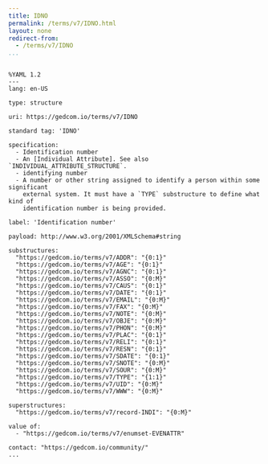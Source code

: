```yaml
---
title: IDNO
permalink: /terms/v7/IDNO.html
layout: none
redirect-from:
  - /terms/v7/IDNO
...
```


```

%YAML 1.2
---
lang: en-US

type: structure

uri: https://gedcom.io/terms/v7/IDNO

standard tag: 'IDNO'

specification:
  - Identification number
  - An [Individual Attribute]. See also `INDIVIDUAL_ATTRIBUTE_STRUCTURE`.
  - identifying number
  - A number or other string assigned to identify a person within some significant
    external system. It must have a `TYPE` substructure to define what kind of
    identification number is being provided.

label: 'Identification number'

payload: http://www.w3.org/2001/XMLSchema#string

substructures:
  "https://gedcom.io/terms/v7/ADDR": "{0:1}"
  "https://gedcom.io/terms/v7/AGE": "{0:1}"
  "https://gedcom.io/terms/v7/AGNC": "{0:1}"
  "https://gedcom.io/terms/v7/ASSO": "{0:M}"
  "https://gedcom.io/terms/v7/CAUS": "{0:1}"
  "https://gedcom.io/terms/v7/DATE": "{0:1}"
  "https://gedcom.io/terms/v7/EMAIL": "{0:M}"
  "https://gedcom.io/terms/v7/FAX": "{0:M}"
  "https://gedcom.io/terms/v7/NOTE": "{0:M}"
  "https://gedcom.io/terms/v7/OBJE": "{0:M}"
  "https://gedcom.io/terms/v7/PHON": "{0:M}"
  "https://gedcom.io/terms/v7/PLAC": "{0:1}"
  "https://gedcom.io/terms/v7/RELI": "{0:1}"
  "https://gedcom.io/terms/v7/RESN": "{0:1}"
  "https://gedcom.io/terms/v7/SDATE": "{0:1}"
  "https://gedcom.io/terms/v7/SNOTE": "{0:M}"
  "https://gedcom.io/terms/v7/SOUR": "{0:M}"
  "https://gedcom.io/terms/v7/TYPE": "{1:1}"
  "https://gedcom.io/terms/v7/UID": "{0:M}"
  "https://gedcom.io/terms/v7/WWW": "{0:M}"

superstructures:
  "https://gedcom.io/terms/v7/record-INDI": "{0:M}"

value of:
  - "https://gedcom.io/terms/v7/enumset-EVENATTR"

contact: "https://gedcom.io/community/"
...

```
